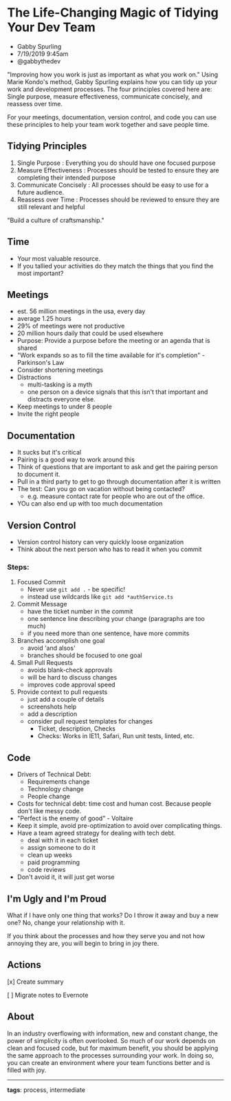 # The Life-Changing Magic of Tidying Your Dev Team

* Gabby Spurling
* 7/19/2019 9:45am
* @gabbythedev

<!-- Summary: -->
"Improving how you work is just as important as what you work on." Using Marie Kondo's method, Gabby Spurling explains how you can tidy up your work and development processes. The four principles covered here are: Single purpose, measure effectiveness, communicate concisely, and reassess over time. 

For your meetings, documentation, version control, and code you can use these principles to help your team work together and save people time.

## Tidying Principles
1. Single Purpose
    : Everything you do should have one focused purpose
2. Measure Effectiveness
    : Processes should be tested to ensure they are completing their intended purpose
3. Communicate Concisely
    : All processes should be easy to use for a future audience.
4. Reassess over Time
    : Processes should be reviewed to ensure they are still relevant and helpful

"Build a culture of craftsmanship."

## Time
* Your most valuable resource.
* If you tallied your activities do they match the things that you find the most important?

## Meetings
* est. 56 million meetings in the usa, every day
* average 1.25 hours
* 29% of meetings were not productive
* 20 million hours daily that could be used elsewhere
* Purpose: Provide a purpose before the meeting or an agenda that is shared
* "Work expands so as to fill the time available for it's completion" - Parkinson's Law
* Consider shortening meetings
* Distractions
    * multi-tasking is a myth
    * one person on a device signals that this isn't that important and distracts everyone else.
* Keep meetings to under 8 people
* Invite the right people

## Documentation
* It sucks but it's critical
* Pairing is a good way to work around this
* Think of questions that are important to ask and get the pairing person to document it.
* Pull in a third party to get to go through documentation after it is written
* The test: Can you go on vacation without being contacted?
    * e.g. measure contact rate for people who are out of the office.
* YOu can also end up with too much documentation

## Version Control
* Version control history can very quickly loose organization
* Think about the next person who has to read it when you commit

### Steps:
1. Focused Commit
    * Never use `git add .` - be specific!
    * instead use wildcards like `git add *authService.ts`
2. Commit Message
    * have the ticket number in the commit
    * one sentence line describing your change (paragraphs are too much)
    * if you need more than one sentence, have more commits
3. Branches accomplish one goal
    * avoid 'and alsos'
    * branches should be focused to one goal
4. Small Pull Requests
    * avoids blank-check approvals
    * will be hard to discuss changes
    * improves code approval speed
5. Provide context to pull requests
    * just add a couple of details
    * screenshots help
    * add a description
    * consider pull request templates for changes
        * Ticket, description, Checks
        * Checks: Works in IE11, Safari, Run unit tests, linted, etc.

## Code
* Drivers of Technical Debt:
    * Requirements change
    * Technology change
    * People change
* Costs for technical debt: time cost and human cost. Because people don't like messy code.
* "Perfect is the enemy of good" - Voltaire
* Keep it simple, avoid pre-optimization to avoid over complicating things.
* Have a team agreed strategy for dealing with tech debt.
    * deal with it in each ticket
    * assign someone to do it
    * clean up weeks
    * paid programming
    * code reviews
* Don't avoid it, it will just get worse

## I'm Ugly and I'm Proud
What if I have only one thing that works? Do I throw it away and buy a new one? No, change your relationship with it.

If you think about the processes and how they serve you and not how annoying they are, you will begin to bring in joy there.

## Actions
[x] Create summary

[ ] Migrate notes to Evernote

## About
In an industry overflowing with information, new and constant change, the power of simplicity is often overlooked. So much of our work depends on clean and focused code, but for maximum benefit, you should be applying the same approach to the processes surrounding your work. In doing so, you can create an environment where your team functions better and is filled with joy.

-----------------------
**tags**: process, intermediate
